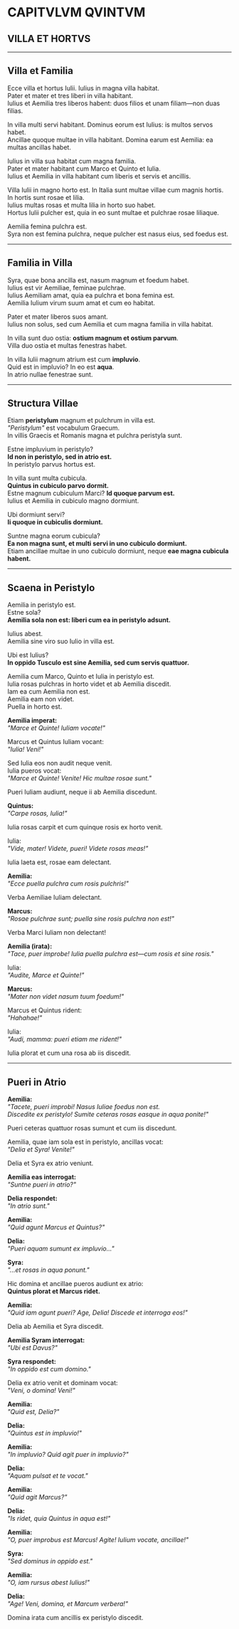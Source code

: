 # **CAPITVLVM QVINTVM**  
## **VILLA ET HORTVS**  

---

## **Villa et Familia**  

Ecce villa et hortus Iulii. Iulius in magna villa habitat.  
Pater et mater et tres liberi in villa habitant.  
Iulius et Aemilia tres liberos habent: duos filios et unam filiam—non duas filias.  

In villa multi servi habitant. Dominus eorum est Iulius: is multos servos habet.  
Ancillae quoque multae in villa habitant. Domina earum est Aemilia: ea multas ancillas habet.  

Iulius in villa sua habitat cum magna familia.  
Pater et mater habitant cum Marco et Quinto et Iulia.  
Iulius et Aemilia in villa habitant cum liberis et servis et ancillis.  

Villa Iulii in magno horto est. In Italia sunt multae villae cum magnis hortis.  
In hortis sunt rosae et lilia.  
Iulius multas rosas et multa lilia in horto suo habet.  
Hortus Iulii pulcher est, quia in eo sunt multae et pulchrae rosae liliaque.  

Aemilia femina pulchra est.  
Syra non est femina pulchra, neque pulcher est nasus eius, sed foedus est.  

---

## **Familia in Villa**  

Syra, quae bona ancilla est, nasum magnum et foedum habet.  
Iulius est vir Aemiliae, feminae pulchrae.  
Iulius Aemiliam amat, quia ea pulchra et bona femina est.  
Aemilia Iulium virum suum amat et cum eo habitat.  

Pater et mater liberos suos amant.  
Iulius non solus, sed cum Aemilia et cum magna familia in villa habitat.  

In villa sunt duo ostia: **ostium magnum et ostium parvum**.  
Villa duo ostia et multas fenestras habet.  

In villa Iulii magnum atrium est cum **impluvio**.  
Quid est in impluvio? In eo est **aqua**.  
In atrio nullae fenestrae sunt.  

---

## **Structura Villae**  

Etiam **peristylum** magnum et pulchrum in villa est.  
*"Peristylum"* est vocabulum Graecum.  
In villis Graecis et Romanis magna et pulchra peristyla sunt.  

Estne impluvium in peristylo?  
**Id non in peristylo, sed in atrio est.**  
In peristylo parvus hortus est.  

In villa sunt multa cubicula.  
**Quintus in cubiculo parvo dormit.**  
Estne magnum cubiculum Marci? **Id quoque parvum est.**  
Iulius et Aemilia in cubiculo magno dormiunt.  

Ubi dormiunt servi?  
**Ii quoque in cubiculis dormiunt.**  

Suntne magna eorum cubicula?  
**Ea non magna sunt, et multi servi in uno cubiculo dormiunt.**  
Etiam ancillae multae in uno cubiculo dormiunt, neque **eae magna cubicula habent.**  

---

## **Scaena in Peristylo**  

Aemilia in peristylo est.  
Estne sola?  
**Aemilia sola non est: liberi cum ea in peristylo adsunt.**  

Iulius abest.  
Aemilia sine viro suo Iulio in villa est.  

Ubi est Iulius?  
**In oppido Tusculo est sine Aemilia, sed cum servis quattuor.**  

Aemilia cum Marco, Quinto et Iulia in peristylo est.  
Iulia rosas pulchras in horto videt et ab Aemilia discedit.  
Iam ea cum Aemilia non est.  
Aemilia eam non videt.  
Puella in horto est.  

**Aemilia imperat:**  
*"Marce et Quinte! Iuliam vocate!"*  

Marcus et Quintus Iuliam vocant:  
*"Iulia! Veni!"*  

Sed Iulia eos non audit neque venit.  
Iulia pueros vocat:  
*"Marce et Quinte! Venite! Hic multae rosae sunt."*  

Pueri Iuliam audiunt, neque ii ab Aemilia discedunt.  

**Quintus:**  
*"Carpe rosas, Iulia!"*  

Iulia rosas carpit et cum quinque rosis ex horto venit.  

Iulia:  
*"Vide, mater! Videte, pueri! Videte rosas meas!"*  

Iulia laeta est, rosae eam delectant.  

**Aemilia:**  
*"Ecce puella pulchra cum rosis pulchris!"*  

Verba Aemiliae Iuliam delectant.  

**Marcus:**  
*"Rosae pulchrae sunt; puella sine rosis pulchra non est!"*  

Verba Marci Iuliam non delectant!  

**Aemilia (irata):**  
*"Tace, puer improbe! Iulia puella pulchra est—cum rosis et sine rosis."*  

Iulia:  
*"Audite, Marce et Quinte!"*  

**Marcus:**  
*"Mater non videt nasum tuum foedum!"*  

Marcus et Quintus rident:  
*"Hahahae!"*  

Iulia:  
*"Audi, mamma: pueri etiam me rident!"*  

Iulia plorat et cum una rosa ab iis discedit.  

---

## **Pueri in Atrio**  

**Aemilia:**  
*"Tacete, pueri improbi! Nasus Iuliae foedus non est.  
Discedite ex peristylo! Sumite ceteras rosas easque in aqua ponite!"*  

Pueri ceteras quattuor rosas sumunt et cum iis discedunt.  

Aemilia, quae iam sola est in peristylo, ancillas vocat:  
*"Delia et Syra! Venite!"*  

Delia et Syra ex atrio veniunt.  

**Aemilia eas interrogat:**  
*"Suntne pueri in atrio?"*  

**Delia respondet:**  
*"In atrio sunt."*  

**Aemilia:**  
*"Quid agunt Marcus et Quintus?"*  

**Delia:**  
*"Pueri aquam sumunt ex impluvio..."*  

**Syra:**  
*"...et rosas in aqua ponunt."*  

Hic domina et ancillae pueros audiunt ex atrio:  
**Quintus plorat et Marcus ridet.**  

**Aemilia:**  
*"Quid iam agunt pueri? Age, Delia! Discede et interroga eos!"*  

Delia ab Aemilia et Syra discedit.  

**Aemilia Syram interrogat:**  
*"Ubi est Davus?"*  

**Syra respondet:**  
*"In oppido est cum domino."*  

Delia ex atrio venit et dominam vocat:  
*"Veni, o domina! Veni!"*  

**Aemilia:**  
*"Quid est, Delia?"*  

**Delia:**  
*"Quintus est in impluvio!"*  

**Aemilia:**  
*"In impluvio? Quid agit puer in impluvio?"*  

**Delia:**  
*"Aquam pulsat et te vocat."*  

**Aemilia:**  
*"Quid agit Marcus?"*  

**Delia:**  
*"Is ridet, quia Quintus in aqua est!"*  

**Aemilia:**  
*"O, puer improbus est Marcus! Agite! Iulium vocate, ancillae!"*  

**Syra:**  
*"Sed dominus in oppido est."*  

**Aemilia:**  
*"O, iam rursus abest Iulius!"*  

**Delia:**  
*"Age! Veni, domina, et Marcum verbera!"*  

Domina irata cum ancillis ex peristylo discedit.  
